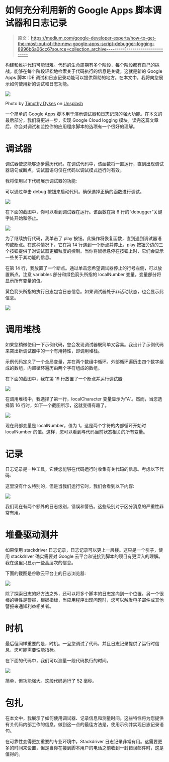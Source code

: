 # 如何充分利用新的 Google Apps 脚本调试器和日志记录

> 原文：<https://medium.com/google-developer-experts/how-to-get-the-most-out-of-the-new-google-apps-script-debugger-logging-8996b6a06cc6?source=collection_archive---------1----------------------->

构建和维护代码可能很难。代码的生命周期有多个阶段，每个阶段都有自己的挑战。能够在每个阶段轻松地检索关于代码执行的信息是关键。这就是新的 Google Apps 脚本 IDE 调试和日志记录功能可以提供帮助的地方。在本文中，我将向您展示如何使用新的调试和日志功能。

![](img/ffd47f581d5fba7ee53879b5d704b5ab.png)

Photo by [Timothy Dykes](https://unsplash.com/@timothycdykes?utm_source=medium&utm_medium=referral) on [Unsplash](https://unsplash.com?utm_source=medium&utm_medium=referral)

一个简单的 Google Apps 脚本用于演示调试器和日志记录的强大功能。在本文的最后部分，我们将更进一步，实现 Google Cloud logging 模块。读完这篇文章后，你会对调试和监控你的应用程序脚本的选项有一个很好的理解。

# 调试器

调试器使您能够逐步遍历代码。在调试代码中，该函数将一直运行，直到出现调试器语句或断点。调试器语句仅在代码以调试模式运行时有效。

我将使用以下代码展示调试器的功能:

可以通过单击 debug 按钮来启动代码。确保选择正确的函数进行调试。

![](img/f95b28da611c6f27e4f4cd93c85c5e6e.png)

在下面的截图中，你可以看到调试器在运行。该函数在第 6 行的“debugger”关键字处开始和停止。

![](img/e40f4fb5953d3bd79e2ed11907a09c40.png)

为了继续执行代码，我单击了 play 按钮。此操作将恢复函数，直到遇到调试器语句或断点。在这种情况下，它在第 14 行遇到一个断点并停止。play 按钮旁边的三个按钮提供了对调试器更细粒度的控制。当你将鼠标悬停在按钮上时，它们会显示一些关于其功能的信息。

在第 14 行，我放置了一个断点。通过单击您希望调试器停止的行号左侧，可以放置断点。注意 variables 部分和绿色箭头所指的 localNumber 变量。变量部分将显示所有变量的值。

黄色箭头所指的执行日志包含日志信息。如果调试器处于非活动状态，也会显示此信息。

![](img/19234f8f1e2f1498a777b7756cc5e20d.png)

# 调用堆栈

如果您稍微使用一下示例代码，您会发现调试器既简单又容易。我设计了示例代码来突出新调试器中的一个有用特性，即调用堆栈。

示例代码定义了一个全局变量，并在两个数组中循环。外部循环遍历由四个数字组成的数组，内部循环遍历由两个字符组成的数组。

在下面的截图中，我在第 19 行放置了一个断点并运行调试器:

![](img/18a53b44fda225eab21352853f5a1f77.png)

在调用堆栈中，我选择了第一行，localCharacter 变量显示为“A”。然而，当您选择第 16 行时，如下一个截图所示，这就变得有趣了。

![](img/a9b9ba2efef898fe40f45e67bd177521.png)

现在局部变量是 localNumber，值为 1。这是两个字符的内部循环开始时 localNumber 的值。这样，您可以看到与代码当前状态相关的所有变量。

# 记录

日志记录是一种工具，它使您能够在代码运行时收集有关代码的信息。考虑以下代码:

这里没有什么特别的，但是当我们运行它时，我们会看到以下内容:

![](img/ed9fc1b144ef31a22e399791f21e6c49.png)

我们现在有两个额外的日志级别，错误和警告。这些级别对于区分消息的严重性非常有用。

# 堆叠驱动测井

如果使用 stackdriver 日志记录，日志记录可以更上一层楼。这只是一个引子，使用 stackdriver 确实需要对 Google 云平台和链接到脚本的项目有更深入的理解。我在这里只显示一些高层次的信息。

下面的截图是谷歌云平台上的日志浏览器:

![](img/843c937020248afbb2e30a54024a063a.png)

除了探索日志的好方法之外，还可以将多个脚本的日志定向到一个位置。另一个很棒的特性是警报，根据指标，当应用程序出现问题时，您可以触发电子邮件或其他警报来通知利益相关者。

# 时机

最后但同样重要的是，时机。一旦您调试了代码，并且日志记录提供了运行时信息，您可能需要性能指标。

在下面的代码中，我们可以测量一段代码执行的时间。

![](img/a17c9be9dbfda9b75984f455f41c126d.png)

简单，但功能强大。这段代码运行了 52 毫秒。

# 包扎

在本文中，我展示了如何使用调试器、记录信息和测量时间。这些特性将为您提供有关代码内部工作的信息。做到这一点的最佳方法是，使用示例并实现日志记录语句。

在可靠性变得更加重要的专业环境中，Stackdriver 日志记录非常有用。这需要更多的时间来设置，但是当你在接到脚本用户的电话之前收到一封错误邮件时，这是值得的。